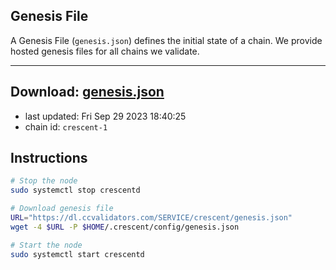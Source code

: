 ## Genesis File
A Genesis File (`genesis.json`) defines the initial state of a chain. We provide hosted genesis files for all chains we validate.

---
**Download: [genesis.json](https://dl.ccvalidators.com/SERVICE/crescent/genesis.json)**
---

- last updated: Fri Sep 29 2023 18:40:25
- chain id: `crescent-1`

## Instructions
```sh
# Stop the node
sudo systemctl stop crescentd

# Download genesis file
URL="https://dl.ccvalidators.com/SERVICE/crescent/genesis.json"
wget -4 $URL -P $HOME/.crescent/config/genesis.json

# Start the node
sudo systemctl start crescentd
```
